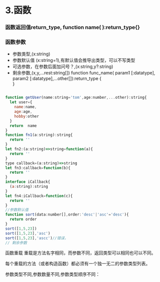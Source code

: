# 3.函数

### 函数返回值return_type, function name( ):return_type{}
### 函数参数
 * 参数类型,(x:string)
 * 参数默认值 (x:string=1),有默认值会推导出类型，可以不写类型
 * 可选参数，在参数后面加问号？,(x:string,y?:string)
 * 剩余参数,(x,y,...rest:string[])
function func_name( param1 [:datatype], param2 [:datatype],...other[]):return_type {   
}
```js 

function getUser(name:string='tom',age:number,...other):string{
  let user={
    name:name,
    age:age,
    hobby:other
  }
  return  name
}
function fn1(a:string):string{
  return ''
}
let fn2:(a:string)=>string=function(a){
  return ''
}
type callback=(a:string)=>string
let fn3:callback=function(b){
  return ''
}
interface iCallback{
  (a:string):string
}
let fn4:iCallback=function(c){
  return ''
}
//参数默认值
function sort(data:number[],order:'desc'|'asc'='desc'){
  return order
}
sort([1,5,23])
sort([1,5,23],'asc')
sort([1,5,23],'ascc')//错误，
// 剩余参数

```
函数重载
重载是方法名字相同，而参数不同，返回类型可以相同也可以不同。

每个重载的方法（或者构造函数）都必须有一个独一无二的参数类型列表。

参数类型不同,参数数量不同,参数类型顺序不同：